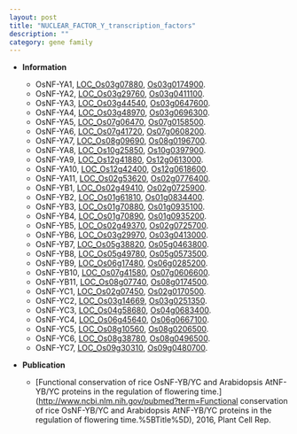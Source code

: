 ```yaml
---
layout: post
title: "NUCLEAR_FACTOR_Y_transcription_factors"
description: ""
category: gene family
---
```


* **Information**  
    + OsNF-YA1, [LOC_Os03g07880](http://rice.uga.edu/cgi-bin/ORF_infopage.cgi?orf=LOC_Os03g07880), [Os03g0174900](https://rapdb.dna.affrc.go.jp/locus/?name=Os03g0174900).
    + OsNF-YA2, [LOC_Os03g29760](http://rice.uga.edu/cgi-bin/ORF_infopage.cgi?orf=LOC_Os03g29760), [Os03g0411100](https://rapdb.dna.affrc.go.jp/locus/?name=Os03g0411100).
    + OsNF-YA3, [LOC_Os03g44540](http://rice.uga.edu/cgi-bin/ORF_infopage.cgi?orf=LOC_Os03g44540), [Os03g0647600](https://rapdb.dna.affrc.go.jp/locus/?name=Os03g0647600).
    + OsNF-YA4, [LOC_Os03g48970](http://rice.uga.edu/cgi-bin/ORF_infopage.cgi?orf=LOC_Os03g48970), [Os03g0696300](https://rapdb.dna.affrc.go.jp/locus/?name=Os03g0696300).
    + OsNF-YA5, [LOC_Os07g06470](http://rice.uga.edu/cgi-bin/ORF_infopage.cgi?orf=LOC_Os07g06470), [Os07g0158500](https://rapdb.dna.affrc.go.jp/locus/?name=Os07g0158500).
    + OsNF-YA6, [LOC_Os07g41720](http://rice.uga.edu/cgi-bin/ORF_infopage.cgi?orf=LOC_Os07g41720), [Os07g0608200](https://rapdb.dna.affrc.go.jp/locus/?name=Os07g0608200).
    + OsNF-YA7, [LOC_Os08g09690](http://rice.uga.edu/cgi-bin/ORF_infopage.cgi?orf=LOC_Os08g09690), [Os08g0196700](https://rapdb.dna.affrc.go.jp/locus/?name=Os08g0196700).
    + OsNF-YA8, [LOC_Os10g25850](http://rice.uga.edu/cgi-bin/ORF_infopage.cgi?orf=LOC_Os10g25850), [Os10g0397900](https://rapdb.dna.affrc.go.jp/locus/?name=Os10g0397900).
    + OsNF-YA9, [LOC_Os12g41880](http://rice.uga.edu/cgi-bin/ORF_infopage.cgi?orf=LOC_Os12g41880), [Os12g0613000](https://rapdb.dna.affrc.go.jp/locus/?name=Os12g0613000).
    + OsNF-YA10, [LOC_Os12g42400](http://rice.uga.edu/cgi-bin/ORF_infopage.cgi?orf=LOC_Os12g42400), [Os12g0618600](https://rapdb.dna.affrc.go.jp/locus/?name=Os12g0618600).
    + OsNF-YA11, [LOC_Os02g53620](http://rice.uga.edu/cgi-bin/ORF_infopage.cgi?orf=LOC_Os02g53620), [Os02g0776400](https://rapdb.dna.affrc.go.jp/locus/?name=Os02g0776400).
    + OsNF-YB1, [LOC_Os02g49410](http://rice.uga.edu/cgi-bin/ORF_infopage.cgi?orf=LOC_Os02g49410), [Os02g0725900](https://rapdb.dna.affrc.go.jp/locus/?name=Os02g0725900).
    + OsNF-YB2, [LOC_Os01g61810](http://rice.uga.edu/cgi-bin/ORF_infopage.cgi?orf=LOC_Os01g61810), [Os01g0834400](https://rapdb.dna.affrc.go.jp/locus/?name=Os01g0834400).
    + OsNF-YB3, [LOC_Os01g70880](http://rice.uga.edu/cgi-bin/ORF_infopage.cgi?orf=LOC_Os01g70880), [Os01g0935100](https://rapdb.dna.affrc.go.jp/locus/?name=Os01g0935100).
    + OsNF-YB4, [LOC_Os01g70890](http://rice.uga.edu/cgi-bin/ORF_infopage.cgi?orf=LOC_Os01g70890), [Os01g0935200](https://rapdb.dna.affrc.go.jp/locus/?name=Os01g0935200).
    + OsNF-YB5, [LOC_Os02g49370](http://rice.uga.edu/cgi-bin/ORF_infopage.cgi?orf=LOC_Os02g49370), [Os02g0725700](https://rapdb.dna.affrc.go.jp/locus/?name=Os02g0725700).
    + OsNF-YB6, [LOC_Os03g29970](http://rice.uga.edu/cgi-bin/ORF_infopage.cgi?orf=LOC_Os03g29970), [Os03g0413000](https://rapdb.dna.affrc.go.jp/locus/?name=Os03g0413000).
    + OsNF-YB7, [LOC_Os05g38820](http://rice.uga.edu/cgi-bin/ORF_infopage.cgi?orf=LOC_Os05g38820), [Os05g0463800](https://rapdb.dna.affrc.go.jp/locus/?name=Os05g0463800).
    + OsNF-YB8, [LOC_Os05g49780](http://rice.uga.edu/cgi-bin/ORF_infopage.cgi?orf=LOC_Os05g49780), [Os05g0573500](https://rapdb.dna.affrc.go.jp/locus/?name=Os05g0573500).
    + OsNF-YB9, [LOC_Os06g17480](http://rice.uga.edu/cgi-bin/ORF_infopage.cgi?orf=LOC_Os06g17480), [Os06g0285200](https://rapdb.dna.affrc.go.jp/locus/?name=Os06g0285200).
    + OsNF-YB10, [LOC_Os07g41580](http://rice.uga.edu/cgi-bin/ORF_infopage.cgi?orf=LOC_Os07g41580), [Os07g0606600](https://rapdb.dna.affrc.go.jp/locus/?name=Os07g0606600).
    + OsNF-YB11, [LOC_Os08g07740](http://rice.uga.edu/cgi-bin/ORF_infopage.cgi?orf=LOC_Os08g07740), [Os08g0174500](https://rapdb.dna.affrc.go.jp/locus/?name=Os08g0174500).
    + OsNF-YC1, [LOC_Os02g07450](http://rice.uga.edu/cgi-bin/ORF_infopage.cgi?orf=LOC_Os02g07450), [Os02g0170500](https://rapdb.dna.affrc.go.jp/locus/?name=Os02g0170500).
    + OsNF-YC2, [LOC_Os03g14669](http://rice.uga.edu/cgi-bin/ORF_infopage.cgi?orf=LOC_Os03g14669), [Os03g0251350](https://rapdb.dna.affrc.go.jp/locus/?name=Os03g0251350).
    + OsNF-YC3, [LOC_Os04g58680](http://rice.uga.edu/cgi-bin/ORF_infopage.cgi?orf=LOC_Os04g58680), [Os04g0683400](https://rapdb.dna.affrc.go.jp/locus/?name=Os04g0683400).
    + OsNF-YC4, [LOC_Os06g45640](http://rice.uga.edu/cgi-bin/ORF_infopage.cgi?orf=LOC_Os06g45640), [Os06g0667100](https://rapdb.dna.affrc.go.jp/locus/?name=Os06g0667100).
    + OsNF-YC5, [LOC_Os08g10560](http://rice.uga.edu/cgi-bin/ORF_infopage.cgi?orf=LOC_Os08g10560), [Os08g0206500](https://rapdb.dna.affrc.go.jp/locus/?name=Os08g0206500).
    + OsNF-YC6, [LOC_Os08g38780](http://rice.uga.edu/cgi-bin/ORF_infopage.cgi?orf=LOC_Os08g38780), [Os08g0496500](https://rapdb.dna.affrc.go.jp/locus/?name=Os08g0496500).
    + OsNF-YC7, [LOC_Os09g30310](http://rice.uga.edu/cgi-bin/ORF_infopage.cgi?orf=LOC_Os09g30310), [Os09g0480700](https://rapdb.dna.affrc.go.jp/locus/?name=Os09g0480700).

* **Publication**  
    + [Functional conservation of rice OsNF-YB/YC and Arabidopsis AtNF-YB/YC proteins in the regulation of flowering time.](http://www.ncbi.nlm.nih.gov/pubmed?term=Functional conservation of rice OsNF-YB/YC and Arabidopsis AtNF-YB/YC proteins in the regulation of flowering time.%5BTitle%5D), 2016, Plant Cell Rep.


